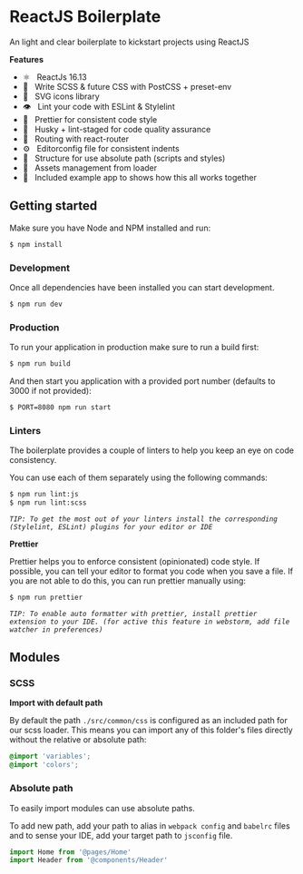 # ReactJS Boilerplate

An light and clear boilerplate to kickstart projects using ReactJS

**Features**

- ⚛️ &nbsp; ReactJs 16.13
- 🎨 &nbsp; Write SCSS & future CSS with PostCSS + preset-env
- 🍏 &nbsp; SVG icons library
- 👁 &nbsp; Lint your code with ESLint & Stylelint
- 🌈 &nbsp; Prettier for consistent code style
- 🐶 &nbsp; Husky + lint-staged for code quality assurance
- 🔀 &nbsp; Routing with react-router
- ⚙️ &nbsp; Editorconfig file for consistent indents
- 🔑 &nbsp; Structure for use absolute path (scripts and styles)
- 📂 &nbsp; Assets management from loader 
- 🥳 &nbsp; Included example app to shows how this all works together

## Getting started

Make sure you have Node and NPM installed and run:

```sh
$ npm install
```

### Development

Once all dependencies have been installed you can start development.

```sh
$ npm run dev
```

### Production

To run your application in production make sure to run a build first:

```sh
$ npm run build
```

And then start you application with a provided port number (defaults to 3000 if not provided):

```sh
$ PORT=8080 npm run start
```

### Linters

The boilerplate provides a couple of linters to help you keep an eye on code consistency.

You can use each of them separately using the following commands:

```sh
$ npm run lint:js
$ npm run lint:scss
```

*`TIP: To get the most out of your linters install the corresponding (Stylelint, ESLint) plugins for your editor or IDE`*

**Prettier**

Prettier helps you to enforce consistent (opinionated) code style. If possible, you can tell your editor to format you code when you save a file. If you are not able to do this, you can run prettier manually using:

```sh
$ npm run prettier
```

*`TIP: To enable auto formatter with prettier, install prettier extension to your IDE. (for active this feature in webstorm, add file watcher in preferences)`*

## Modules

### SCSS

**Import with default path**

By default the path `./src/common/css` is configured as an included path for our scss loader.
This means you can import any of this folder's files directly without the relative or absolute path:

```css
@import 'variables';
@import 'colors';
```

### Absolute path

To easily import modules can use absolute paths.

To add new path, add your path to alias in `webpack config` and `babelrc` files and to sense your IDE, add your target path to `jsconfig` file.

```js
import Home from '@pages/Home'
import Header from '@components/Header'
```
